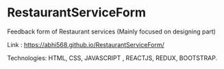 # RestaurantServiceForm

Feedback form of Restaurant services (Mainly focused on designing part)

Link : https://abhi568.github.io/RestaurantServiceForm/

Technologies: HTML, CSS, JAVASCRIPT , REACTJS, REDUX, BOOTSTRAP.
